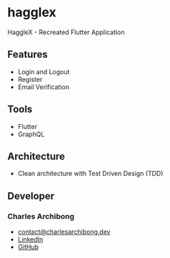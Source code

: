 # hagglex

HaggleX - Recreated Flutter Application


## Features
- Login and Logout
- Register
- Email Verification

## Tools
- Flutter
- GraphQL

## Architecture
 - Clean architecture with Test Driven Design (TDD)

## Developer
### Charles Archibong
- [contact@charlesarchibong.dev](mailto:contact@charlesarchibong.dev)
- [LinkedIn](https://www.linkedin.com/in/charles-archibong)
- [GitHub](https://github.com/charlesarchibong/)
